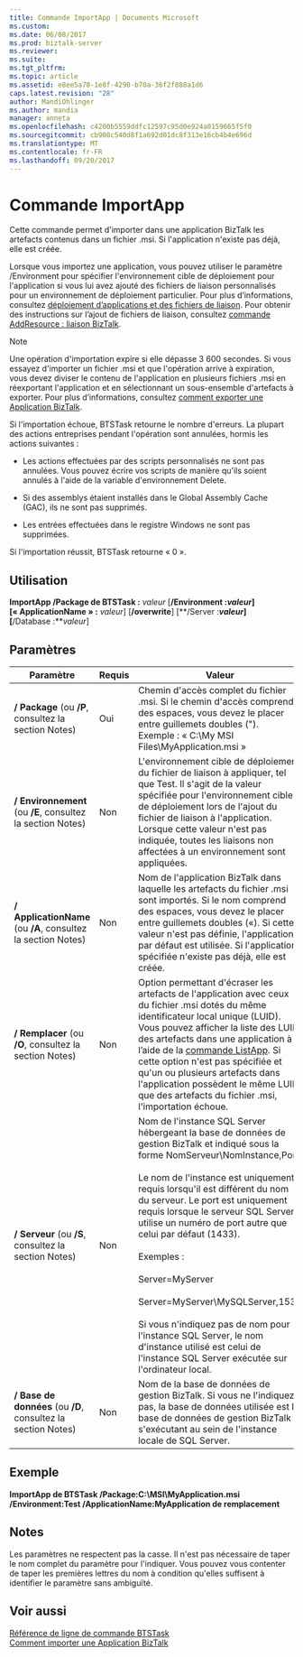 ```yaml
---
title: Commande ImportApp | Documents Microsoft
ms.custom: 
ms.date: 06/08/2017
ms.prod: biztalk-server
ms.reviewer: 
ms.suite: 
ms.tgt_pltfrm: 
ms.topic: article
ms.assetid: e8ee5a78-1e8f-4290-b70a-36f2f888a1d6
caps.latest.revision: "28"
author: MandiOhlinger
ms.author: mandia
manager: anneta
ms.openlocfilehash: c4200b5559ddfc12597c95d0e924a0159665f5f0
ms.sourcegitcommit: cb908c540d8f1a692d01dc8f313e16cb4b4e696d
ms.translationtype: MT
ms.contentlocale: fr-FR
ms.lasthandoff: 09/20/2017
---
```

# <a name="importapp-command"></a>Commande ImportApp
Cette commande permet d'importer dans une application BizTalk les artefacts contenus dans un fichier .msi. Si l'application n'existe pas déjà, elle est créée.  
  
 Lorsque vous importez une application, vous pouvez utiliser le paramètre /Environment pour spécifier l'environnement cible de déploiement pour l'application si vous lui avez ajouté des fichiers de liaison personnalisés pour un environnement de déploiement particulier. Pour plus d’informations, consultez [déploiement d’applications et des fichiers de liaison](../core/binding-files-and-application-deployment.md). Pour obtenir des instructions sur l’ajout de fichiers de liaison, consultez [commande AddResource : liaison BizTalk](../core/addresource-command-biztalk-binding.md).  
  
> [!NOTE]
>  Une opération d'importation expire si elle dépasse 3 600 secondes. Si vous essayez d'importer un fichier .msi et que l'opération arrive à expiration, vous devez diviser le contenu de l'application en plusieurs fichiers .msi en réexportant l'application et en sélectionnant un sous-ensemble d'artefacts à exporter. Pour plus d’informations, consultez [comment exporter une Application BizTalk](../core/how-to-export-a-biztalk-application.md).  
  
 Si l'importation échoue, BTSTask retourne le nombre d'erreurs. La plupart des actions entreprises pendant l'opération sont annulées, hormis les actions suivantes :  
  
-   Les actions effectuées par des scripts personnalisés ne sont pas annulées. Vous pouvez écrire vos scripts de manière qu'ils soient annulés à l'aide de la variable d'environnement Delete.  
  
-   Si des assemblys étaient installés dans le Global Assembly Cache (GAC), ils ne sont pas supprimés.  
  
-   Les entrées effectuées dans le registre Windows ne sont pas supprimées.  
  
 Si l'importation réussit, BTSTask retourne « 0 ».  
  
## <a name="usage"></a>Utilisation  
 **ImportApp /Package de BTSTask :** *valeur* [**/Environment :***valeur*] [**« ApplicationName » :**  *valeur*] [**/overwrite**] [**/Server :***valeur*] [**/Database :***valeur*]  
  
## <a name="parameters"></a>Paramètres  
  
|Paramètre|Requis|Valeur|  
|---------------|--------------|-----------|  
|**/ Package** (ou **/P**, consultez la section Notes)|Oui|Chemin d'accès complet du fichier .msi. Si le chemin d'accès comprend des espaces, vous devez le placer entre guillemets doubles ("). Exemple : « C:\My MSI Files\MyApplication.msi »|  
|**/ Environnement** (ou **/E**, consultez la section Notes)|Non|L'environnement cible de déploiement du fichier de liaison à appliquer, tel que Test. Il s'agit de la valeur spécifiée pour l'environnement cible de déploiement lors de l'ajout du fichier de liaison à l'application. Lorsque cette valeur n'est pas indiquée, toutes les liaisons non affectées à un environnement sont appliquées.|  
|**/ ApplicationName** (ou **/A**, consultez la section Notes)|Non|Nom de l'application BizTalk dans laquelle les artefacts du fichier .msi sont importés. Si le nom comprend des espaces, vous devez le placer entre guillemets doubles («). Si cette valeur n'est pas définie, l'application par défaut est utilisée. Si l'application spécifiée n'existe pas déjà, elle est créée.|  
|**/ Remplacer** (ou **/O**, consultez la section Notes)|Non|Option permettant d'écraser les artefacts de l'application avec ceux du fichier .msi dotés du même identificateur local unique (LUID). Vous pouvez afficher la liste des LUID des artefacts dans une application à l’aide de la [commande ListApp](../core/listapp-command.md). Si cette option n'est pas spécifiée et qu'un ou plusieurs artefacts dans l'application possèdent le même LUID que des artefacts du fichier .msi, l'importation échoue.|  
|**/ Serveur** (ou **/S**, consultez la section Notes)|Non|Nom de l'instance SQL Server hébergeant la base de données de gestion BizTalk et indiqué sous la forme NomServeur\NomInstance,Port.<br /><br /> Le nom de l'instance est uniquement requis lorsqu'il est différent du nom du serveur. Le port est uniquement requis lorsque le serveur SQL Server utilise un numéro de port autre que celui par défaut (1433).<br /><br /> Exemples :<br /><br /> Server=MyServer<br /><br /> Server=MyServer\MySQLServer,1533<br /><br /> Si vous n'indiquez pas de nom pour l'instance SQL Server, le nom d'instance utilisé est celui de l'instance SQL Server exécutée sur l'ordinateur local.|  
|**/ Base de données** (ou **/D**, consultez la section Notes)|Non|Nom de la base de données de gestion BizTalk. Si vous ne l'indiquez pas, la base de données utilisée est la base de données de gestion BizTalk s'exécutant au sein de l'instance locale de SQL Server.|  
  
## <a name="sample"></a>Exemple  
 **ImportApp de BTSTask /Package:C:\MSI\MyApplication.msi /Environment:Test /ApplicationName:MyApplication de remplacement**  
  
## <a name="remarks"></a>Notes  
 Les paramètres ne respectent pas la casse. Il n'est pas nécessaire de taper le nom complet du paramètre pour l'indiquer. Vous pouvez vous contenter de taper les premières lettres du nom à condition qu'elles suffisent à identifier le paramètre sans ambiguïté.  
  
## <a name="see-also"></a>Voir aussi  
 [Référence de ligne de commande BTSTask](../core/btstask-command-line-reference.md)   
 [Comment importer une Application BizTalk](../core/how-to-import-a-biztalk-application.md)